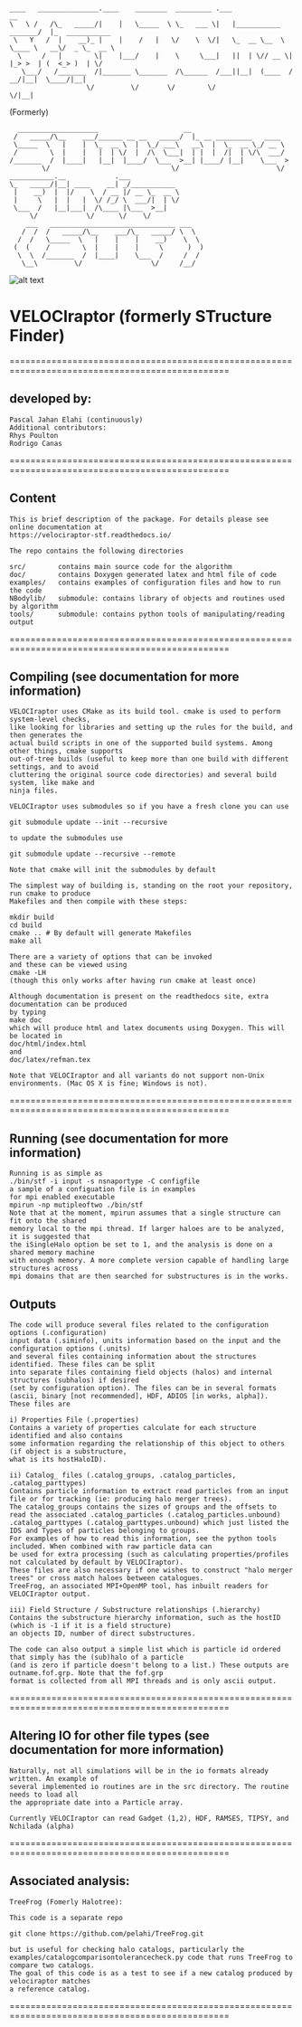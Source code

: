 ```

____   _______________.____    ________  _________ .___                      __
\   \ /   /\_   _____/|    |   \_____  \ \_   ___ \|   |___________  _______/  |_  ___________
 \   Y   /  |    __)_ |    |    /   |   \/    \  \/|   \_  __ \__  \ \____ \   __\/  _ \_  __ \
  \     /   |        \|    |___/    |    \     \___|   ||  | \// __ \|  |_> >  | (  <_> )  | \/
   \___/   /_______  /|_______ \_______  /\______  /___||__|  (____  /   __/|__|  \____/|__|
                   \/         \/       \/        \/                \/|__|

```
(Formerly)
```
  ____________________                     __
 /   _____/\__    ___/______ __ __   _____/  |_ __ _________   ____
 \_____  \   |    |  \_  __ \  |  \_/ ___\   __\  |  \_  __ \_/ __ \
 /        \  |    |   |  | \/  |  /\  \___|  | |  |  /|  | \/\  ___/
/_______  /  |____|   |__|  |____/  \___  >__| |____/ |__|    \___  >
        \/                              \/                        \/
___________.__            .___
\_   _____/|__| ____    __| _/___________
 |    __)  |  |/    \  / __ |/ __ \_  __ \
 |     \   |  |   |  \/ /_/ \  ___/|  | \/
 \___  /   |__|___|  /\____ |\___  >__|
     \/            \/      \/    \/
    ___   _______________________________ ___
   /  /  /   _____/\__    ___/\_   _____/ \  \
  /  /   \_____  \   |    |    |    __)    \  \
 (  (    /        \  |    |    |     \      )  )
  \  \  /_______  /  |____|    \___  /     /  /
   \__\         \/                 \/     /__/

```

![alt text](https://github.com/pelahi/VELOCIraptor-STF/blob/master/velociraptoricon.png)

# VELOCIraptor (formerly STructure Finder)

================================================================================================
## developed by:

    Pascal Jahan Elahi (continuously)
    Additional contributors:
    Rhys Poulton
    Rodrigo Canas

================================================================================================

## Content

    This is brief description of the package. For details please see online documentation at
    https://velociraptor-stf.readthedocs.io/

    The repo contains the following directories

    src/        contains main source code for the algorithm
    doc/        contains Doxygen generated latex and html file of code
    examples/   contains examples of configuration files and how to run the code
    NBodylib/   submodule: contains library of objects and routines used by algorithm
    tools/      submodule: contains python tools of manipulating/reading output


================================================================================================

## Compiling (see documentation for more information)

    VELOCIraptor uses CMake as its build tool. cmake is used to perform system-level checks,
    like looking for libraries and setting up the rules for the build, and then generates the
    actual build scripts in one of the supported build systems. Among other things, cmake supports
    out-of-tree builds (useful to keep more than one build with different settings, and to avoid
    cluttering the original source code directories) and several build system, like make and
    ninja files.

    VELOCIraptor uses submodules so if you have a fresh clone you can use

    git submodule update --init --recursive

    to update the submodules use

    git submodule update --recursive --remote

    Note that cmake will init the submodules by default

    The simplest way of building is, standing on the root your repository, run cmake to produce
    Makefiles and then compile with these steps:

    mkdir build
    cd build
    cmake .. # By default will generate Makefiles
    make all

    There are a variety of options that can be invoked
    and these can be viewed using
    cmake -LH
    (though this only works after having run cmake at least once)

    Although documentation is present on the readthedocs site, extra documentation can be produced
    by typing
    make doc
    which will produce html and latex documents using Doxygen. This will be located in
    doc/html/index.html
    and
    doc/latex/refman.tex

    Note that VELOCIraptor and all variants do not support non-Unix environments. (Mac OS X is fine; Windows is not).

================================================================================================

## Running (see documentation for more information)

    Running is as simple as
    ./bin/stf -i input -s nsnaportype -C configfile
    a sample of a configuation file is in examples
    for mpi enabled executable
    mpirun -np mutipleoftwo ./bin/stf
    Note that at the moment, mpirun assumes that a single structure can fit onto the shared
    memory local to the mpi thread. If larger haloes are to be analyzed, it is suggested that
    the iSingleHalo option be set to 1, and the analysis is done on a shared memory machine
    with enough memory. A more complete version capable of handling large structures across
    mpi domains that are then searched for substructures is in the works.

## Outputs

    The code will produce several files related to the configuration options (.configuration)
    input data (.siminfo), units information based on the input and the configuration options (.units)
    and several files containing information about the structures identified. These files can be split
    into separate files containing field objects (halos) and internal structures (subhalos) if desired
    (set by configuration option). The files can be in several formats
    (ascii, binary [not recommended], HDF, ADIOS [in works, alpha]).
    These files are

    i) Properties File (.properties)
    Contains a variety of properties calculate for each structure identified and also contains
    some information regarding the relationship of this object to others (if object is a substructure,
    what is its hostHaloID).

    ii) Catalog_ files (.catalog_groups, .catalog_particles, .catalog_parttypes)
    Contains particle information to extract read particles from an input file or for tracking (ie: producing halo merger trees).
    The catalog_groups contains the sizes of groups and the offsets to read the associated .catalog_particles (.catalog_particles.unbound)
    .catalog_parttypes (.catalog_parttypes.unbound) which just listed the IDS and Types of particles belonging to groups.
    For examples of how to read this information, see the python tools included. When combined with raw particle data can
    be used for extra processing (such as calculating properties/profiles not calculated by default by VELOCIraptor).
    These files are also necessary if one wishes to construct "halo merger trees" or cross match haloes between catalogues.
    TreeFrog, an associated MPI+OpenMP tool, has inbuilt readers for VELOCIraptor output.

    iii) Field Structure / Substructure relationships (.hierarchy)
    Contains the substructure hierarchy information, such as the hostID (which is -1 if it is a field structure)
    an objects ID, number of direct substructures.

    The code can also output a simple list which is particle id ordered that simply has the (sub)halo of a particle
    (and is zero if particle doesn't belong to a list.) These outputs are outname.fof.grp. Note that the fof.grp
    format is collected from all MPI threads and is only ascii output.


================================================================================================

## Altering IO for other file types (see documentation for more information)

    Naturally, not all simulations will be in the io formats already written. An example of
    several implemented io routines are in the src directory. The routine needs to load all
    the appropriate date into a Particle array.

    Currently VELOCIraptor can read Gadget (1,2), HDF, RAMSES, TIPSY, and Nchilada (alpha)

================================================================================================

## Associated analysis:

    TreeFrog (Fomerly Halotree):

    This code is a separate repo

    git clone https://github.com/pelahi/TreeFrog.git

    but is useful for checking halo catalogs, particularly the
    examples/catalogcomparisontolerancecheck.py code that runs TreeFrog to compare two catalogs.
    The goal of this code is as a test to see if a new catalog produced by velociraptor matches
    a reference catalog.

================================================================================================
